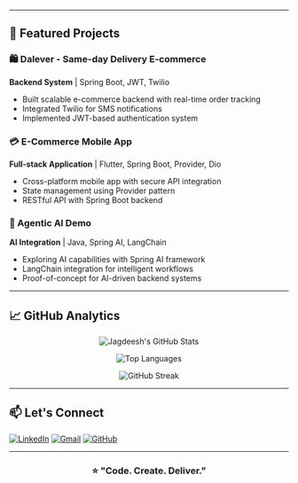 
---

## 🚀 Featured Projects

### 🛍️ Dalever - Same-day Delivery E-commerce
**Backend System** | Spring Boot, JWT, Twilio
- Built scalable e-commerce backend with real-time order tracking
- Integrated Twilio for SMS notifications
- Implemented JWT-based authentication system

### 💳 E-Commerce Mobile App
**Full-stack Application** | Flutter, Spring Boot, Provider, Dio
- Cross-platform mobile app with secure API integration
- State management using Provider pattern
- RESTful API with Spring Boot backend

### 🤖 Agentic AI Demo
**AI Integration** | Java, Spring AI, LangChain
- Exploring AI capabilities with Spring AI framework
- LangChain integration for intelligent workflows
- Proof-of-concept for AI-driven backend systems

---

## 📈 GitHub Analytics

<div align="center">
  
![Jagdeesh's GitHub Stats](https://github-readme-stats.vercel.app/api?username=jagdeeshrajpoot&show_icons=true&theme=radical&hide_border=true)

![Top Languages](https://github-readme-stats.vercel.app/api/top-langs/?username=jagdeeshrajpoot&layout=compact&theme=radical&hide_border=true)

![GitHub Streak](https://github-readme-streak-stats.herokuapp.com/?user=jagdeeshrajpoot&theme=radical&hide_border=true)

</div>

---

## 📫 Let's Connect

[![LinkedIn](https://img.shields.io/badge/LinkedIn-0A66C2?style=for-the-badge&logo=linkedin&logoColor=white)](https://linkedin.com/in/jagdeeshrajpoot)
[![Gmail](https://img.shields.io/badge/Gmail-EA4335?style=for-the-badge&logo=gmail&logoColor=white)](mailto:jagdeeshrajpoot@gmail.com)
[![GitHub](https://img.shields.io/badge/GitHub-181717?style=for-the-badge&logo=github&logoColor=white)](https://github.com/jagdeeshrajpoot)

---

<div align="center">

### ⭐ **"Code. Create. Deliver."**

</div>